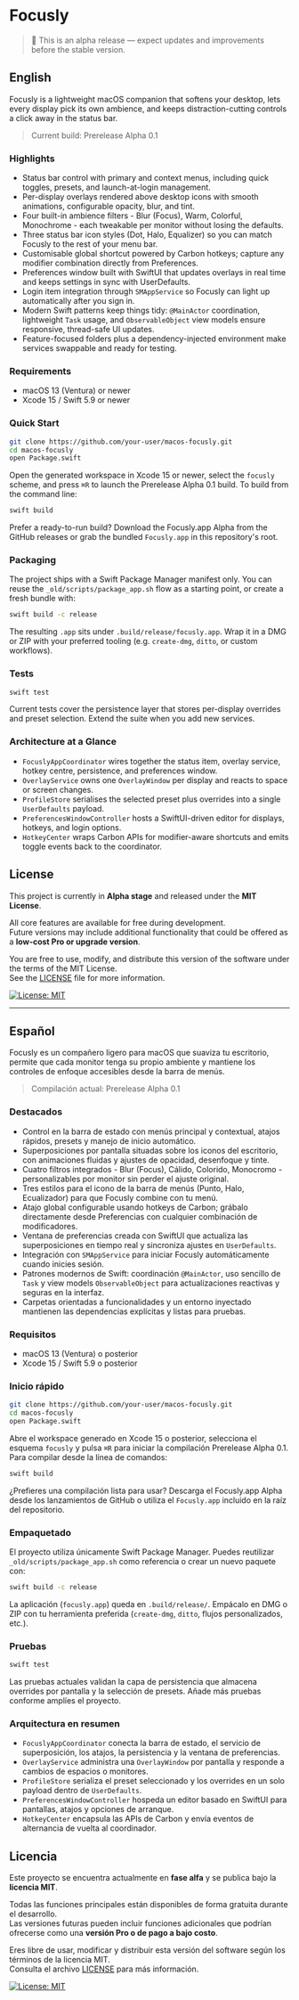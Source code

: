 # Focusly

> 🧪 This is an alpha release — expect updates and improvements before the stable version.

## English

Focusly is a lightweight macOS companion that softens your desktop, lets every display pick its own ambience, and keeps distraction-cutting controls a click away in the status bar.

> Current build: Prerelease Alpha 0.1

### Highlights
- Status bar control with primary and context menus, including quick toggles, presets, and launch-at-login management.
- Per-display overlays rendered above desktop icons with smooth animations, configurable opacity, blur, and tint.
- Four built-in ambience filters - Blur (Focus), Warm, Colorful, Monochrome - each tweakable per monitor without losing the defaults.
- Three status bar icon styles (Dot, Halo, Equalizer) so you can match Focusly to the rest of your menu bar.
- Customisable global shortcut powered by Carbon hotkeys; capture any modifier combination directly from Preferences.
- Preferences window built with SwiftUI that updates overlays in real time and keeps settings in sync with UserDefaults.
- Login item integration through `SMAppService` so Focusly can light up automatically after you sign in.
- Modern Swift patterns keep things tidy: `@MainActor` coordination, lightweight `Task` usage, and `ObservableObject` view models ensure responsive, thread-safe UI updates.
- Feature-focused folders plus a dependency-injected environment make services swappable and ready for testing.

### Requirements
- macOS 13 (Ventura) or newer
- Xcode 15 / Swift 5.9 or newer

### Quick Start
```bash
git clone https://github.com/your-user/macos-focusly.git
cd macos-focusly
open Package.swift
```
Open the generated workspace in Xcode 15 or newer, select the `focusly` scheme, and press `⌘R` to launch the Prerelease Alpha 0.1 build. To build from the command line:
```bash
swift build
```

Prefer a ready-to-run build? Download the Focusly.app Alpha from the GitHub releases or grab the bundled `Focusly.app` in this repository's root.

### Packaging
The project ships with a Swift Package Manager manifest only. You can reuse the `_old/scripts/package_app.sh` flow as a starting point, or create a fresh bundle with:
```bash
swift build -c release
```
The resulting `.app` sits under `.build/release/focusly.app`. Wrap it in a DMG or ZIP with your preferred tooling (e.g. `create-dmg`, `ditto`, or custom workflows).

### Tests
```bash
swift test
```
Current tests cover the persistence layer that stores per-display overrides and preset selection. Extend the suite when you add new services.

### Architecture at a Glance
- `FocuslyAppCoordinator` wires together the status item, overlay service, hotkey centre, persistence, and preferences window.
- `OverlayService` owns one `OverlayWindow` per display and reacts to space or screen changes.
- `ProfileStore` serialises the selected preset plus overrides into a single `UserDefaults` payload.
- `PreferencesWindowController` hosts a SwiftUI-driven editor for displays, hotkeys, and login options.
- `HotkeyCenter` wraps Carbon APIs for modifier-aware shortcuts and emits toggle events back to the coordinator.

## License

This project is currently in **Alpha stage** and released under the **MIT License**.

All core features are available for free during development.  
Future versions may include additional functionality that could be offered as a **low-cost Pro or upgrade version**.

You are free to use, modify, and distribute this version of the software under the terms of the MIT License.  
See the [LICENSE](./LICENSE) file for more information.

[![License: MIT](https://img.shields.io/badge/License-MIT-green.svg)](LICENSE)

---

## Español

Focusly es un compañero ligero para macOS que suaviza tu escritorio, permite que cada monitor tenga su propio ambiente y mantiene los controles de enfoque accesibles desde la barra de menús.

> Compilación actual: Prerelease Alpha 0.1

### Destacados
- Control en la barra de estado con menús principal y contextual, atajos rápidos, presets y manejo de inicio automático.
- Superposiciones por pantalla situadas sobre los iconos del escritorio, con animaciones fluidas y ajustes de opacidad, desenfoque y tinte.
- Cuatro filtros integrados - Blur (Focus), Cálido, Colorido, Monocromo - personalizables por monitor sin perder el ajuste original.
- Tres estilos para el icono de la barra de menús (Punto, Halo, Ecualizador) para que Focusly combine con tu menú.
- Atajo global configurable usando hotkeys de Carbon; grábalo directamente desde Preferencias con cualquier combinación de modificadores.
- Ventana de preferencias creada con SwiftUI que actualiza las superposiciones en tiempo real y sincroniza ajustes en `UserDefaults`.
- Integración con `SMAppService` para iniciar Focusly automáticamente cuando inicies sesión.
- Patrones modernos de Swift: coordinación `@MainActor`, uso sencillo de `Task` y view models `ObservableObject` para actualizaciones reactivas y seguras en la interfaz.
- Carpetas orientadas a funcionalidades y un entorno inyectado mantienen las dependencias explícitas y listas para pruebas.

### Requisitos
- macOS 13 (Ventura) o posterior
- Xcode 15 / Swift 5.9 o posterior

### Inicio rápido
```bash
git clone https://github.com/your-user/macos-focusly.git
cd macos-focusly
open Package.swift
```
Abre el workspace generado en Xcode 15 o posterior, selecciona el esquema `focusly` y pulsa `⌘R` para iniciar la compilación Prerelease Alpha 0.1. Para compilar desde la línea de comandos:
```bash
swift build
```

¿Prefieres una compilación lista para usar? Descarga el Focusly.app Alpha desde los lanzamientos de GitHub o utiliza el `Focusly.app` incluido en la raíz del repositorio.

### Empaquetado
El proyecto utiliza únicamente Swift Package Manager. Puedes reutilizar `_old/scripts/package_app.sh` como referencia o crear un nuevo paquete con:
```bash
swift build -c release
```
La aplicación (`focusly.app`) queda en `.build/release/`. Empácalo en DMG o ZIP con tu herramienta preferida (`create-dmg`, `ditto`, flujos personalizados, etc.).

### Pruebas
```bash
swift test
```
Las pruebas actuales validan la capa de persistencia que almacena overrides por pantalla y la selección de presets. Añade más pruebas conforme amplíes el proyecto.

### Arquitectura en resumen
- `FocuslyAppCoordinator` conecta la barra de estado, el servicio de superposición, los atajos, la persistencia y la ventana de preferencias.
- `OverlayService` administra una `OverlayWindow` por pantalla y responde a cambios de espacios o monitores.
- `ProfileStore` serializa el preset seleccionado y los overrides en un solo payload dentro de `UserDefaults`.
- `PreferencesWindowController` hospeda un editor basado en SwiftUI para pantallas, atajos y opciones de arranque.
- `HotkeyCenter` encapsula las APIs de Carbon y envía eventos de alternancia de vuelta al coordinador.

## Licencia

Este proyecto se encuentra actualmente en **fase alfa** y se publica bajo la **licencia MIT**.

Todas las funciones principales están disponibles de forma gratuita durante el desarrollo.  
Las versiones futuras pueden incluir funciones adicionales que podrían ofrecerse como una **versión Pro o de pago a bajo costo**.

Eres libre de usar, modificar y distribuir esta versión del software según los términos de la licencia MIT.  
Consulta el archivo [LICENSE](./LICENSE) para más información.

[![License: MIT](https://img.shields.io/badge/License-MIT-green.svg)](LICENSE)
